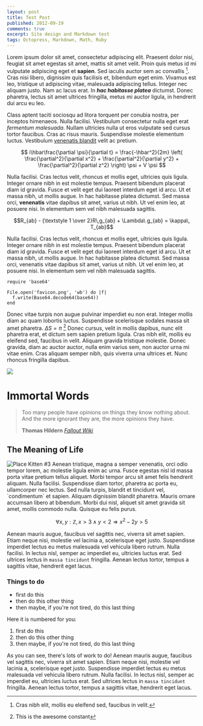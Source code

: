 ```yaml
---
layout: post
title: Test Post
published: 2012-09-19
comments: true
excerpt: Site design and Markdown test
tags: Octopress, Markdown, Math, Ruby
---
```


Lorem ipsum dolor sit amet, consectetur adipiscing elit. Praesent dolor nisi, feugiat sit amet egestas sit amet, mattis sit amet velit. Proin quis metus id mi vulputate adipiscing eget et **sapien**. Sed iaculis auctor sem ac convallis [^1]. Cras nisi libero, dignissim quis facilisis et, bibendum eget enim. Vivamus est leo, tristique ut adipiscing vitae, malesuada adipiscing tellus. Integer nec aliquam justo. Nam ac lacus erat. In ***hac habitasse platea*** dictumst. Donec pharetra, lectus sit amet ultrices fringilla, metus mi auctor ligula, in hendrerit dui arcu eu leo.

Class aptent taciti sociosqu ad litora torquent per conubia nostra, per inceptos himenaeos. Nulla facilisi. Vestibulum consectetur nulla eget erat _fermentum malesuada_. Nullam ultricies nulla ut eros vulputate sed cursus tortor faucibus. Cras ac risus mauris. Suspendisse molestie elementum luctus. Vestibulum [venenatis blandit](http://www.google.com) velit ac pretium.

$$ i\hbar\frac{\partial \psi}{\partial t}
  = \frac{-\hbar^2}{2m} \left(
    \frac{\partial^2}{\partial x^2}
    + \frac{\partial^2}{\partial y^2}
    + \frac{\partial^2}{\partial z^2}
  \right) \psi + V \psi $$

Nulla facilisi. Cras lectus velit, rhoncus et mollis eget, ultricies quis ligula. Integer ornare nibh in est molestie tempus. Praesent bibendum placerat diam id gravida. Fusce et velit eget dui laoreet interdum eget id arcu. Ut et massa nibh, ut mollis augue. In hac habitasse platea dictumst. Sed massa orci, **venenatis** vitae dapibus sit amet, varius ut nibh. Ut vel enim leo, at posuere nisi. In elementum sem vel nibh malesuada sagittis.

$$R_{ab} - {\textstyle 1 \over 2}R\,g_{ab} + \Lambda\ g_{ab} = \kappa\, T_{ab}$$

Nulla facilisi. Cras lectus velit, rhoncus et mollis eget, ultricies quis ligula. Integer ornare nibh in est molestie tempus. Praesent bibendum placerat diam id gravida. Fusce et velit eget dui laoreet interdum eget id arcu. Ut et massa nibh, ut mollis augue. In hac habitasse platea dictumst. Sed massa orci, venenatis vitae dapibus sit amet, varius ut nibh. Ut vel enim leo, at posuere nisi. In elementum sem vel nibh malesuada sagittis.

~~~ {lang="ruby" text="an example of base64 decoding in ruby"}
require 'base64'

File.open('favicon.png', 'wb') do |f|
  f.write(Base64.decode64(base64))
end
~~~

Donec vitae turpis non augue pulvinar imperdiet eu non erat. Integer mollis diam ac quam lobortis luctus. Suspendisse scelerisque sodales massa sit amet pharetra. $\Delta S = \pi$ [^2] Donec cursus, velit in mollis dapibus, nunc elit pharetra erat, et dictum sem sapien pretium ligula. Cras nibh elit, mollis eu eleifend sed, faucibus in velit. Aliquam gravida tristique molestie. Donec gravida, diam ac auctor auctor, nulla enim varius sem, non auctor urna mi vitae enim. Cras aliquam semper nibh, quis viverra urna ultrices et. Nunc rhoncus fringilla dapibus.

<img src="http://placekitten.com/720/250" class="center">

# Immortal Words #

> Too many people have opinions on things they know nothing about. And the more ignorant they are, the more opinions they have.
> <footer><strong>Thomas Hildern</strong> <cite><a href="http://fallout.wikia.com/wiki/Thomas_Hildern">Fallout Wiki</a></cite></footer>

## The Meaning of Life ##

<img src="http://placekitten.com/150/100" class="right" title="Place Kitten #3">
Aenean tristique, magna a semper venenatis, orci odio tempor lorem, ac molestie ligula enim ac urna. Fusce egestas nisl id massa porta vitae pretium tellus aliquet. Morbi tempor arcu sit amet felis hendrerit aliquam. Nulla facilisi. Suspendisse diam tortor, pharetra ac porta eu, ullamcorper nec lectus. Sed nulla turpis, blandit et tincidunt vel, `condimentum` et sapien. Aliquam dignissim blandit pharetra. Mauris ornare accumsan libero at bibendum. Morbi dui nisl, aliquet sit amet gravida sit amet, mollis commodo nulla. Quisque eu felis purus.

$$ \forall x, y : \mathbb{Z}, x > 3 \land y < 2 \Rightarrow x^2 - 2y > 5$$

Aenean mauris augue, faucibus vel sagittis nec, viverra sit amet sapien. Etiam neque nisi, molestie vel lacinia a, scelerisque eget justo. Suspendisse imperdiet lectus eu metus malesuada vel vehicula libero rutrum. Nulla facilisi. In lectus nisl, semper ac imperdiet eu, ultricies luctus erat. Sed ultrices lectus in `massa tincidunt` fringilla. Aenean lectus tortor, tempus a sagittis vitae, hendrerit eget lacus.

### Things to do ###

* first do this
* then do this other thing
* then maybe, if you're not tired, do this last thing

Here it is numbered for you:

1. first do this
2. then do this other thing
3. then maybe, if you're not tired, do this last thing

As you can see, there's lots of work to do! Aenean mauris augue, faucibus vel sagittis nec, viverra sit amet sapien. Etiam neque nisi, molestie vel lacinia a, scelerisque eget justo. Suspendisse imperdiet lectus eu metus malesuada vel vehicula libero rutrum. Nulla facilisi. In lectus nisl, semper ac imperdiet eu, ultricies luctus erat. Sed ultrices lectus in `massa tincidunt` fringilla. Aenean lectus tortor, tempus a sagittis vitae, hendrerit eget lacus.

[^1]: Cras nibh elit, mollis eu eleifend sed, faucibus in velit. 
[^2]: This is the awesome constant 

